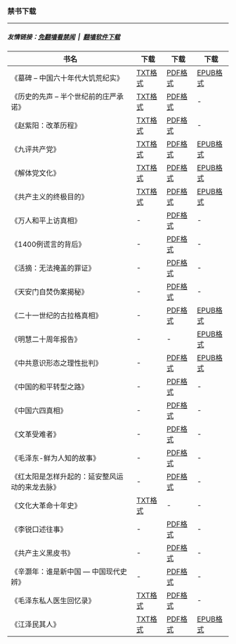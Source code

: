 ### 禁书下载

---
##### 友情链接：[免翻墙看禁闻](https://github.com/gfw-breaker/banned-news3) &nbsp;|&nbsp; [翻墙软件下载](https://github.com/gfw-breaker/nogfw)

| 书名 | 下载 | 下载 | 下载 |
|---|---|---|---|
| 《墓碑 – 中国六十年代大饥荒纪实》 | [TXT格式](http://78.141.195.254:10000/videos/books/grave-stone.txt) | [PDF格式](http://78.141.195.254:10000/videos/books/grave-stone.pdf) | [EPUB格式](http://78.141.195.254:10000/videos/books/grave-stone.epub) |
| 《历史的先声 – 半个世纪前的庄严承诺》 | [TXT格式](http://78.141.195.254:10000/videos/books/lsxs.txt) | [PDF格式](http://78.141.195.254:10000/videos/books/lsxs.pdf) | - |
| 《赵紫阳：改革历程》 | [TXT格式](http://78.141.195.254:10000/videos/books/zzy_gglc.txt) | [PDF格式](http://78.141.195.254:10000/videos/books/zzy_gglc.pdf) | - |
| 《九评共产党》 | [TXT格式](http://78.141.195.254:10000/videos/books/9ping.txt) | [PDF格式](http://78.141.195.254:10000/videos/books/9ping.pdf) | [EPUB格式](http://78.141.195.254:10000/videos/books/9ping.epub) |
| 《解体党文化》 | [TXT格式](http://78.141.195.254:10000/videos/books/jtdwh.txt) | [PDF格式](http://78.141.195.254:10000/videos/books/jtdwh.pdf) | [EPUB格式](http://78.141.195.254:10000/videos/books/jtdwh.epub) |
| 《共产主义的终极目的》 | [TXT格式](http://78.141.195.254:10000/videos/books/gczy.txt) | [PDF格式](http://78.141.195.254:10000/videos/books/gczy.pdf) | [EPUB格式](http://78.141.195.254:10000/videos/books/gczy.epub) |
| 《万人和平上访真相》 | - | [PDF格式](http://78.141.195.254:10000/videos/books/425.pdf) | - |
| 《1400例谎言的背后》 | - | [PDF格式](http://78.141.195.254:10000/videos/books/1400zx.pdf) | - |
| 《活摘：无法掩盖的罪证》 | - | [PDF格式](http://78.141.195.254:10000/videos/books/organ.pdf) | - |
| 《天安门自焚伪案揭秘》 | - | [PDF格式](http://78.141.195.254:10000/videos/books/zifen.pdf) | - |
| 《二十一世纪的古拉格真相》 | - | [PDF格式](http://78.141.195.254:10000/videos/books/glg.pdf) | [EPUB格式](http://78.141.195.254:10000/videos/books/glg.epub) |
| 《明慧二十周年报告》 | - | - | [EPUB格式](http://78.141.195.254:10000/videos/books/mh-20.epub) |
| 《中共意识形态之理性批判》 | - | [PDF格式](http://78.141.195.254:10000/videos/books/zgysxt.pdf) | [EPUB格式](http://78.141.195.254:10000/videos/books/zgysxt.epub) |
| 《中国的和平转型之路》 | - | [PDF格式](http://78.141.195.254:10000/videos/books/hpzx.pdf) | - |
| 《中国六四真相》 | - | [PDF格式](http://78.141.195.254:10000/videos/books/64.pdf) | - |
| 《文革受难者》 | - | [PDF格式](http://78.141.195.254:10000/videos/books/wenge-victims.pdf) | - |
| 《毛泽东-鲜为人知的故事》 | - | [PDF格式](http://78.141.195.254:10000/videos/books/mzd.pdf) | - |
| 《红太阳是怎样升起的：延安整风运动的来龙去脉》 | - | [PDF格式](http://78.141.195.254:10000/videos/books/yanan.pdf) | - |
| 《文化大革命十年史》 | [TXT格式](http://78.141.195.254:10000/videos/books/wenge_10years.txt) | - | - |
| 《李锐口述往事》 | - | [PDF格式](http://78.141.195.254:10000/videos/books/LiRui.pdf) | - |
| 《共产主义黑皮书》 | - | [PDF格式](http://78.141.195.254:10000/videos/books/blackbook.pdf) | - |
| 《辛灏年：谁是新中国 — 中国现代史辨》 | - | [PDF格式](http://78.141.195.254:10000/videos/books/newchina.pdf) | - |
| 《毛泽东私人医生回忆录》 | [TXT格式](http://78.141.195.254:10000/videos/books/mzdyshyl.txt) | [PDF格式](http://78.141.195.254:10000/videos/books/mzdyshyl.pdf) | - |
| 《江泽民其人》 | [TXT格式](http://78.141.195.254:10000/videos/books/jzm.txt) | [PDF格式](http://78.141.195.254:10000/videos/books/jzm.pdf) | [EPUB格式](http://78.141.195.254:10000/videos/books/jzm.epub) |
